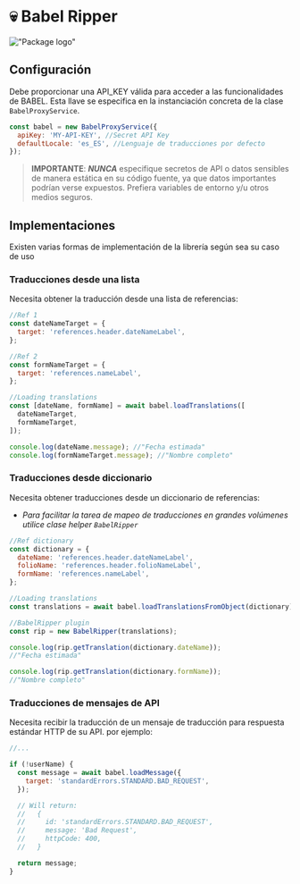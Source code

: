 # 💀 Babel Ripper

!["Package logo"](https://static.vecteezy.com/system/resources/previews/003/206/412/original/kawaii-cartoon-of-a-skull-ripper-halloween-vector.jpg)

## Configuración

Debe proporcionar una API_KEY válida para acceder a las funcionalidades de BABEL. Esta llave se especifica en la instanciación concreta de la clase `BabelProxyService`.

```javascript
const babel = new BabelProxyService({
  apiKey: 'MY-API-KEY', //Secret API Key
  defaultLocale: 'es_ES', //Lenguaje de traducciones por defecto
});
```

> **IMPORTANTE**: **_NUNCA_** especifique secretos de API o datos sensibles de manera estática en su código fuente, ya que datos importantes podrían verse expuestos. Prefiera variables de entorno y/u otros medios seguros.

## Implementaciones

Existen varias formas de implementación de la librería según sea su caso de uso

### Traducciones desde una lista

Necesita obtener la traducción desde una lista de referencias:

```javascript
//Ref 1
const dateNameTarget = {
  target: 'references.header.dateNameLabel',
};

//Ref 2
const formNameTarget = {
  target: 'references.nameLabel',
};

//Loading translations
const [dateName, formName] = await babel.loadTranslations([
  dateNameTarget,
  formNameTarget,
]);

console.log(dateName.message); //"Fecha estimada"
console.log(formNameTarget.message); //"Nombre completo"
```

### Traducciones desde diccionario

Necesita obtener traducciones desde un diccionario de referencias:

- _Para facilitar la tarea de mapeo de traducciones en grandes volúmenes utilice clase helper `BabelRipper`_

```javascript
//Ref dictionary
const dictionary = {
  dateName: 'references.header.dateNameLabel',
  folioName: 'references.header.folioNameLabel',
  formName: 'references.nameLabel',
};

//Loading translations
const translations = await babel.loadTranslationsFromObject(dictionary);

//BabelRipper plugin
const rip = new BabelRipper(translations);

console.log(rip.getTranslation(dictionary.dateName));
//"Fecha estimada"

console.log(rip.getTranslation(dictionary.formName));
//"Nombre completo"
```

### Traducciones de mensajes de API

Necesita recibir la traducción de un mensaje de traducción para respuesta estándar HTTP de su API. por ejemplo:

```javascript
//...

if (!userName) {
  const message = await babel.loadMessage({
    target: 'standardErrors.STANDARD.BAD_REQUEST',
  });

  // Will return:
  //   {
  //     id: 'standardErrors.STANDARD.BAD_REQUEST',
  //     message: 'Bad Request',
  //     httpCode: 400,
  //   }

  return message;
}
```
